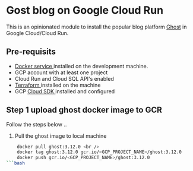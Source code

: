 <h1> Gost blog on Google Cloud Run </h1>
<p>This is an opinionated module to install the popular blog platform <a href="https://ghost.org" target="_blank" >Ghost</a> in Google Cloud/Cloud Run.</p>

## Pre-requisits

* <a href="https://docs.docker.com/desktop/windows/install/"> Docker service </a> installed on the development machine.
* GCP account with at least one project
* Cloud Run and Cloud SQL API's enabled
* <a href="https://www.terraform.io/downloads.html"> Terraform </a> installed on the machine 
* GCP <a href="https://cloud.google.com/sdk/docs/install"> Cloud SDK </a> installed and configured

## Step 1 upload ghost docker image to GCR 
Follow the steps below ..
1. Pull the ghost image to local machine
```bash
    docker pull ghost:3.12.0 <br />
    docker tag ghost:3.12.0 gcr.io/<GCP_PROJECT_NAME>/ghost:3.12.0
    docker push gcr.io/<GCP_PROJECT_NAME>/ghost:3.12.0
```bash

